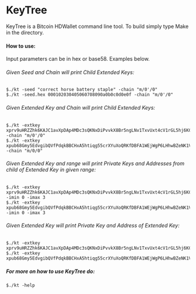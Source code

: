 KeyTree
===========

KeyTree is a Bitcoin HDWallet command line tool. To build simply type Make in the directory.

#### How to use:

Input parameters can be in hex or base58. Examples below.

###### Given Seed and Chain will print Child Extended Keys:
    $./kt -seed "correct horse battery staple" -chain "m/0'/0"
    $./kt -seed.hex 000102030405060708090a0b0c0d0e0f -chain "m/0'/0"

###### Given Extended Key and Chain will print Child Extended Keys:
    $./kt -extkey xprv9uHRZZhk6KAJC1avXpDAp4MDc3sQKNxDiPvvkX8Br5ngLNv1TxvUxt4cV1rGL5hj6KCesnDYUhd7oWgT11eZG7XnxHrnYeSvkzY7d2bhkJ7 -chain "m/0'/0"
    $./kt -extkey xpub68Gmy5EdvgibQVfPdqkBBCHxA5htiqg55crXYuXoQRKfDBFA1WEjWgP6LHhwBZeNK1VTsfTFUHCdrfp1bgwQ9xv5ski8PX9rL2dZXvgGDnw -chain "m/0/0"

###### Given Extended Key and range will print Private Keys and Addresses from child of Extended Key in given range:
    $./kt -extkey xprv9uHRZZhk6KAJC1avXpDAp4MDc3sQKNxDiPvvkX8Br5ngLNv1TxvUxt4cV1rGL5hj6KCesnDYUhd7oWgT11eZG7XnxHrnYeSvkzY7d2bhkJ7 -imin 0 -imax 3
    $./kt -extkey xpub68Gmy5EdvgibQVfPdqkBBCHxA5htiqg55crXYuXoQRKfDBFA1WEjWgP6LHhwBZeNK1VTsfTFUHCdrfp1bgwQ9xv5ski8PX9rL2dZXvgGDnw -imin 0 -imax 3

###### Given Extended Key will print Private Key and Address of Extended Key:
    $./kt -extkey xprv9uHRZZhk6KAJC1avXpDAp4MDc3sQKNxDiPvvkX8Br5ngLNv1TxvUxt4cV1rGL5hj6KCesnDYUhd7oWgT11eZG7XnxHrnYeSvkzY7d2bhkJ7
    $./kt -extkey xpub68Gmy5EdvgibQVfPdqkBBCHxA5htiqg55crXYuXoQRKfDBFA1WEjWgP6LHhwBZeNK1VTsfTFUHCdrfp1bgwQ9xv5ski8PX9rL2dZXvgGDnw

##### For more on how to use KeyTree do:
    $./kt -help